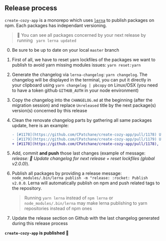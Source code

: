 ## Release process

`create-cozy-app` is a monorepo which uses [`lerna`](https://github.com/lerna/lerna/tree/master/commands/publish#readme)
to publish packages on npm. Each packages has independant versioning.

> :pushpin: You can see all packages concerned by your next release by running ` yarn lerna updated`

0. Be sure to be up to date on your local `master` branch

1. First of all, we have to reset yarn lockfiles of the packages we want to publish to avoid yarn missing modules issues: `yarn reset:yarn`

2. Generate the changelog via `lerna-changelog`: `yarn changelog`. The changelog will be displayed in the terminal, you can put it directly in your clipboard using `yarn changelog | pbcopy` on Linux/OSX (you need to have a token github `GITHUB_AUTH` in your node environment)

3. Copy the changelog into the `CHANGELOG.md` at the beginning (after the migration session) and replace `Unreleased` title by the next package(s) version(s) concerned by this release

4. Clean the renovate changelog parts by gathering all same packages update, here is an example:
   ```diff
   - [#1178](https://github.com/CPatchane/create-cozy-app/pull/1178) Update react monorepo to v16.8.5 ([@renovate[bot]](https://github.com/apps/renovate))
   - [#1179](https://github.com/CPatchane/create-cozy-app/pull/1179) Update react monorepo to v16.8.6 ([@renovate[bot]](https://github.com/apps/renovate))
   + [#1178](https://github.com/CPatchane/create-cozy-app/pull/1178), [#1179](https://github.com/CPatchane/create-cozy-app/pull/1179) Update react monorepo to v16.8.6 ([@renovate[bot]](https://github.com/apps/renovate))
   ```

5. Add, commit __and push__ those last changes (example of message: _release: :gem: Update changelog for next release + reset lockfiles (global v2.0.0)_).

6. Publish all packages by providing a release message: `node_modules/.bin/lerna publish -m "release: :rocket: Publish v2.0.0`. Lerna will automatically publish on npm and push related tags to the repository.
    > Running `yarn lerna` instead of `npm lerna` or `node_modules/.bin/lerna` may make lerna publishing to yarn repositories instead of npm ones

7. Update the release section on Github with the last changelog generated during this release process

__`create-cozy-app` is published :tada:__
